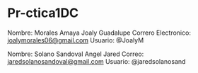 # Pr-ctica1DC

Nombre: Morales Amaya Joaly Guadalupe
Correro Electronico: joalymorales06@gmail.com
Usuario: @JoalyM

Nombre: Solano Sandoval Angel Jared 
Correo: jaredsolanosandoval@gmail.com
Usuario: @jaredsolanosand
